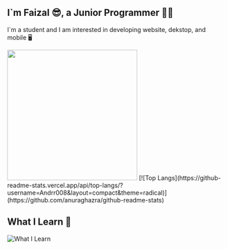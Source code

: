 ## I`m Faizal 😎, a Junior Programmer 🧑‍💻

I`m a student and I am interested in developing website, dekstop, and mobile 🖥️


<img src="https://media.giphy.com/media/L1R1tvI9svkIWwpVYr/giphy.gif" width="300"/>
[![Top Langs](https://github-readme-stats.vercel.app/api/top-langs/?username=Andrr008&layout=compact&theme=radical)](https://github.com/anuraghazra/github-readme-stats)



## What I Learn 🔧
![What I Learn](https://skillicons.dev/icons?i=php,laravel,js,python,mysql,git,github)



<!--
**Andrr008/Andrr008** is a ✨ _special_ ✨ repository because its `README.md` (this file) appears on your GitHub profile.

Here are some ideas to get you started:

- 🔭 I’m currently working on ...
- 🌱 I’m currently learning ...
- 👯 I’m looking to collaborate on ...
- 🤔 I’m looking for help with ...
- 💬 Ask me about ...
- 📫 How to reach me: ...
- 😄 Pronouns: ...
- ⚡ Fun fact: ...
-->
